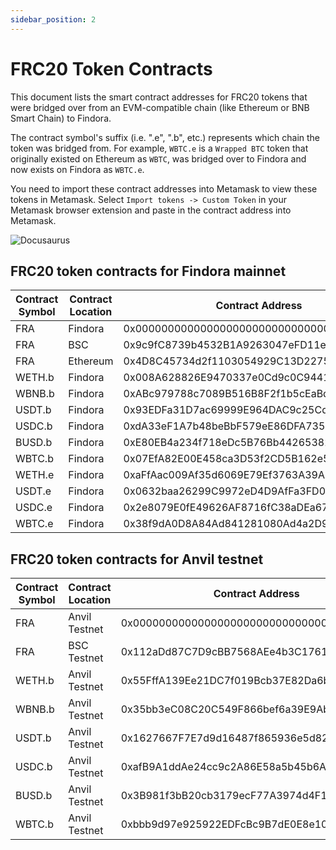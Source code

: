 ```yaml
---
sidebar_position: 2
---
```


# FRC20 Token Contracts

This document lists the smart contract addresses for FRC20 tokens that were bridged over from an EVM-compatible chain (like Ethereum or BNB Smart Chain) to Findora.

The contract symbol's suffix (i.e. ".e", ".b", etc.)  represents which chain the token was bridged from. For example, `WBTC.e` is a `Wrapped BTC` token that originally existed on Ethereum as `WBTC`, was bridged over to Findora and now exists on Findora as `WBTC.e`.

You need to import these contract addresses into Metamask to view these tokens in Metamask. Select `Import tokens -> Custom Token` in your Metamask browser extension and paste in the contract address into Metamask.

![Docusaurus](/img/evm/metamask-import-token.png)


## FRC20 token contracts for Findora mainnet

| Contract Symbol | Contract Location | Contract Address                           | Source Symbol | Source Location | Source Address                             |
| --------------- | ----------------- | ------------------------------------------ | ------------- | --------------- | ------------------------------------------ |
| FRA             | Findora           | 0x0000000000000000000000000000000000001000 | ---           | ---             | ---                                        |
| FRA             | BSC               | 0x9c9fC8739b4532B1A9263047eFD11e416a6D8eE7 | FRA           | Findora         | 0x0000000000000000000000000000000000001000 |
| FRA             | Ethereum          | 0x4D8C45734d2f1103054929C13D2275e5FB0ABEce | FRA           | Findora         | 0x0000000000000000000000000000000000001000 |
| WETH.b          | Findora           | 0x008A628826E9470337e0Cd9c0C944143A83F32f3 | ETH           | BSC             | 0x2170ed0880ac9a755fd29b2688956bd959f933f8 |
| WBNB.b          | Findora           | 0xABc979788c7089B516B8F2f1b5cEaBd2E27Fd78b | WBNB          | BSC             | 0xbb4CdB9CBd36B01bD1cBaEBF2De08d9173bc095c |
| USDT.b          | Findora           | 0x93EDFa31D7ac69999E964DAC9c25Cd6402c75DB3 | USDT          | BSC             | 0x55d398326f99059ff775485246999027b3197955 |
| USDC.b          | Findora           | 0xdA33eF1A7b48beBbF579eE86DFA735a9529C4950 | USDC          | BSC             | 0x8ac76a51cc950d9822d68b83fe1ad97b32cd580d |
| BUSD.b          | Findora           | 0xE80EB4a234f718eDc5B76Bb442653827D20Ebb2d | BUSD          | BSC             | 0xe9e7cea3dedca5984780bafc599bd69add087d56 |
| WBTC.b          | Findora           | 0x07EfA82E00E458ca3D53f2CD5B162e520F46d911 | BTCB          | BSC             | 0x7130d2a12b9bcbfae4f2634d864a1ee1ce3ead9c |
| WETH.e          | Findora           | 0xaFfAac009Af35d6069E79Ef3763A39A2BA5BF65f | WETH          | Ethereum        | 0xC02aaA39b223FE8D0A0e5C4F27eAD9083C756Cc2 |
| USDT.e          | Findora           | 0x0632baa26299C9972eD4D9AfFa3FD057A72252Ff | USDT          | Ethereum        | 0xdAC17F958D2ee523a2206206994597C13D831ec7 |
| USDC.e          | Findora           | 0x2e8079E0fE49626AF8716fC38aDEa6799065D7f7 | USDC          | Ethereum        | 0xA0b86991c6218b36c1d19D4a2e9Eb0cE3606eB48 |
| WBTC.e          | Findora           | 0x38f9dA0D8A84Ad841281080Ad4a2D9D89Eff3bFf | WBTC          | Ethereum        | 0x2260FAC5E5542a773Aa44fBCfeDf7C193bc2C599 |

## FRC20 token contracts for Anvil testnet

| Contract Symbol | Contract Location | Contract Address                           | Source Symbol | Source Location | Source Address                             |
| --------------- | ----------------- | ------------------------------------------ | ------------- | --------------- | ------------------------------------------ |
| FRA             | Anvil Testnet     | 0x0000000000000000000000000000000000001000 | ---           | ---             | ---                                        |
| FRA             | BSC Testnet       | 0x112aDd87C7D9cBB7568AEe4b3C1761A1e4385067 | FRA           | BSC Testnet     | 0x0000000000000000000000000000000000001000 |
| WETH.b          | Anvil Testnet     | 0x55FffA139Ee21DC7f019Bcb37E82Da6b0cb5b33E | ETH           | BSC Testnet     | 0x2170ed0880ac9a755fd29b2688956bd959f933f8 |
| WBNB.b          | Anvil Testnet     | 0x35bb3eC08C20C549F866bef6a39E9Ab02d609609 | WBNB          | BSC Testnet     | 0xbb4CdB9CBd36B01bD1cBaEBF2De08d9173bc095c |
| USDT.b          | Anvil Testnet     | 0x1627667F7E7d9d16487f865936e5d82b5342B720 | USDT          | BSC Testnet     | 0x55d398326f99059ff775485246999027b3197955 |
| USDC.b          | Anvil Testnet     | 0xafB9A1ddAe24cc9c2A86E58a5b45b6AF370f4d36 | USDC          | BSC Testnet     | 0x8ac76a51cc950d9822d68b83fe1ad97b32cd580d |
| BUSD.b          | Anvil Testnet     | 0x3B981f3bB20cb3179ecF77A3974d4F144b2acD61 | BUSD          | BSC Testnet     | 0xe9e7cea3dedca5984780bafc599bd69add087d56 |
| WBTC.b          | Anvil Testnet     | 0xbbb9d97e925922EDFcBc9B7dE0E8e1092383D096 | BTCB          | BSC Testnet     | 0x7130d2a12b9bcbfae4f2634d864a1ee1ce3ead9c |
